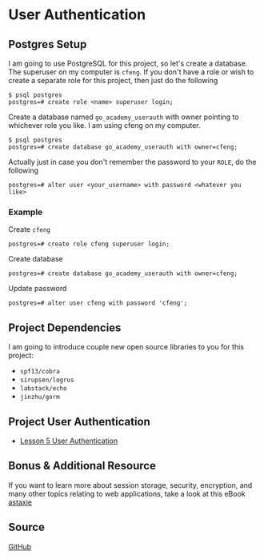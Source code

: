 # User Authentication

## Postgres Setup

I am going to use PostgreSQL for this project, so let's create a database. The superuser on my computer is
`cfeng`. If you don't have a role or wish to create a separate role for this project, then just do the following

    $ psql postgres
    postgres=# create role <name> superuser login;

Create a database named `go_academy_userauth` with owner pointing to whichever role you like. I am using
cfeng on my computer.

    $ psql postgres
    postgres=# create database go_academy_userauth with owner=cfeng;

Actually just in case you don't remember the password to your `ROLE`, do the following

    postgres=# alter user <your_username> with password <whatever you like>

### Example

Create `cfeng`

    postgres=# create role cfeng superuser login;

Create database

    postgres=# create database go_academy_userauth with owner=cfeng;

Update password

    postgres=# alter user cfeng with password 'cfeng';

## Project Dependencies

I am going to introduce couple new open source libraries to you for this project:

* `spf13/cobra`
* `sirupsen/logrus`
* `labstack/echo`
* `jinzhu/gorm`

## Project User Authentication

* [Lesson 5 User Authentication](...)

## Bonus & Additional Resource

If you want to learn more about session storage, security, encryption, and many other topics
relating to web applications, take a look at this eBook [astaxie][1]

## Source

[GitHub](https://github.com/calvinfeng/go-academy/tree/master/userauth)

[1]:https://astaxie.gitbooks.io/build-web-application-with-golang/content/en/